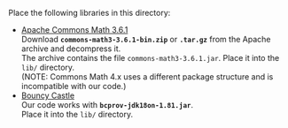 Place the following libraries in this directory:
- [Apache Commons Math 3.6.1](https://archive.apache.org/dist/commons/math/binaries/)  
  Download **`commons-math3-3.6.1-bin.zip`** or **`.tar.gz`** from the Apache archive and decompress it.  
  The archive contains the file `commons-math3-3.6.1.jar`. Place it into the `lib/` directory.  
  (NOTE: Commons Math 4.x uses a different package structure and is incompatible with our code.)
- [Bouncy Castle](https://www.bouncycastle.org/)  
  Our code works with **`bcprov-jdk18on-1.81.jar`**.  
  Place it into the `lib/` directory.
  
